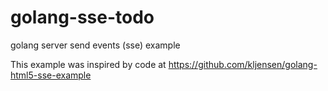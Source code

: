 golang-sse-todo
===============

golang server send events (sse) example

This example was inspired by code at https://github.com/kljensen/golang-html5-sse-example


